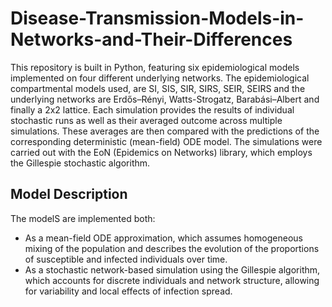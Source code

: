 # Disease-Transmission-Models-in-Networks-and-Their-Differences
This repository is built in Python, featuring six epidemiological models implemented on four different underlying networks. The epidemiological compartmental models used, are SI, SIS, SIR, SIRS, SEIR, SEIRS and the underlying networks are Erdős–Rényi, Watts-Strogatz, Barabási–Albert and finally a 2x2 lattice. Each simulation provides the results of individual stochastic runs as well as their averaged outcome across multiple simulations. These averages are then compared with the predictions of the corresponding deterministic (mean-field) ODE model. The simulations were carried out with the EoN (Epidemics on Networks) library, which employs the Gillespie stochastic algorithm. 

## Model Description

The modelS are implemented both:

* As a mean-field ODE approximation, which assumes homogeneous mixing of the population and describes the evolution of the proportions of susceptible and infected individuals over time.
* As a stochastic network-based simulation using the Gillespie algorithm, which accounts for discrete individuals and network structure, allowing for variability and local effects of infection spread.
